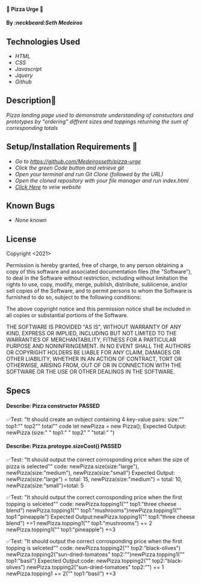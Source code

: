 
#### :pizza: Pizza Urge :pizza: 

#### By _**:neckbeard:Seth Medeiros**_

## Technologies Used

* _HTML_
* _CSS_
* _Javascript_
* _Jquery_
* _Github_

## Description:memo:

_Pizza landing page used to demonstrate understanding of constuctors and prototypes by "ordering" diffrent sizes and toppings returning the sum of corresponding totals_

## Setup/Installation Requirements :open_file_folder:

* _Go to https://github.com/Medeirosseth/pizza-urge_
* _Click the green Code button and retrieve git_
* _Open your terminal and run Git Clone (followed by the URL)_
* _Open the cloned repository with your file manager and run index.html_
* _[Click Here](https://medeirosseth.github.io/pizza-urge/) to veiw website_

## Known Bugs

* _None known_

## License

Copyright <2021> <Seth Medeiros>

Permission is hereby granted, free of charge, to any person obtaining a copy of this software and associated documentation files (the "Software"), to deal in the Software without restriction, including without limitation the rights to use, copy, modify, merge, publish, distribute, sublicense, and/or sell copies of the Software, and to permit persons to whom the Software is furnished to do so, subject to the following conditions:

The above copyright notice and this permission notice shall be included in all copies or substantial portions of the Software.

THE SOFTWARE IS PROVIDED "AS IS", WITHOUT WARRANTY OF ANY KIND, EXPRESS OR IMPLIED, INCLUDING BUT NOT LIMITED TO THE WARRANTIES OF MERCHANTABILITY, FITNESS FOR A PARTICULAR PURPOSE AND NONINFRINGEMENT. IN NO EVENT SHALL THE AUTHORS OR COPYRIGHT HOLDERS BE LIABLE FOR ANY CLAIM, DAMAGES OR OTHER LIABILITY, WHETHER IN AN ACTION OF CONTRACT, TORT OR OTHERWISE, ARISING FROM, OUT OF OR IN CONNECTION WITH THE SOFTWARE OR THE USE OR OTHER DEALINGS IN THE SOFTWARE.

## Specs

#### Describe: Pizza constructor PASSED
:white_check_mark:Test: "It should create an ovbject containing 4 key-value pairs:  size:"" top1:"" top2"" total""
code let newPizza = new Pizza();
Expected Output: newPizza (size:" " top1:" " top2" " "total:" ")

#### Describe: Pizza.protoype.sizeCost() PASSED
:white_check_mark:Test: "It should output the correct corrosponding price when the size of pizza is selected""
code: newPizza.size(size:"large"), newPizza(size:"medium"), newPizza(size:"small")
Expected Output: newPizza(size:"large") = total: 15, newPizza(size:"medium") = total: 10, newPizza(size:"small")=total: 5

:white_check_mark:Test: "It should output the correct corrosponding price when the first topping is selceted""
code: newPizza.topping1("" top1:"three cheese blend") newPizza.topping1("" top1:"mushrooms")newPizza.topping1("" top1:"pineapple")
Expected Output:newPizza.topping1("" top1:"three cheese blend") +=1 newPizza.topping1("" top1:"mushrooms") += 2 newPizza.topping1("" top1:"pineapple") +=3

:white_check_mark:Test: "It should output the correct corrosponding price when the first topping is selceted""
code: newPizza.topping2("" top2:"black-olives") newPizza.topping2("sun-dried-tomatoes" top2:"")newPizza.topping1("" top1:"basil")
Expected Output:code: newPizza.topping2("" top2:"black-olives") newPizza.topping2("sun-dried-tomatoes" top2:"") += 1 newPizza.topping1 += 2("" top1:"basil") +=3